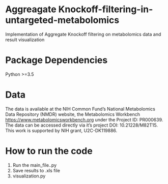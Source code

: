 # Aggreagate Knockoff-filtering-in-untargeted-metabolomics
Implementation of Aggregate Knockoff filtering on metabolomics data and result visualization
# Package Dependencies
Python >=3.5
# Data
The data is available at the NIH Common Fund’s National Metabolomics Data Repository (NMDR) website, the Metabolomics Workbench https://www.metabolomicsworkbench.org under the Project ID: PR000639. The data can be accessed directly via it’s project DOI: 10.21228/M82T15. This work is supported by NIH grant, U2C-DK119886.
# How to run the code
1. Run the main_file..py
2. Save results to .xls file
3. visualization.py 
